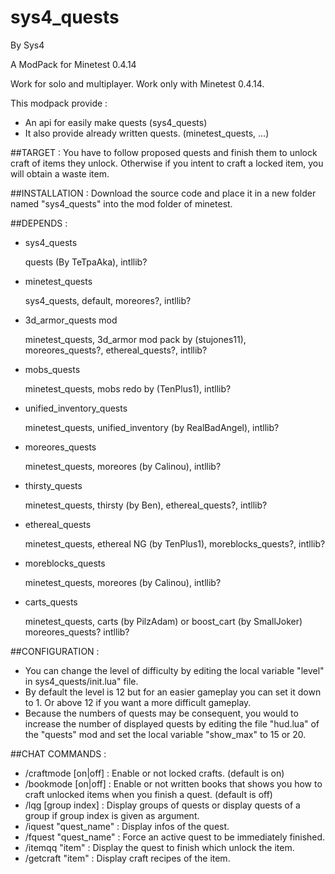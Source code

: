 # sys4_quests
By Sys4

A ModPack for Minetest 0.4.14

Work for solo and multiplayer.
Work only with Minetest 0.4.14.

This modpack provide :
* An api for easily make quests (sys4_quests)
* It also provide already written quests. (minetest_quests, ...)

##TARGET :
You have to follow proposed quests and finish them to unlock craft of items they unlock.
Otherwise if you intent to craft a locked item, you will obtain a waste item.

##INSTALLATION :
Download the source code and place it in a new folder named "sys4_quests" into the mod folder of minetest.

##DEPENDS :
* sys4_quests

    quests (By TeTpaAka),
    intllib?

* minetest_quests

    sys4_quests,
    default,
    moreores?,
    intllib?

* 3d_armor_quests mod

    minetest_quests,
    3d_armor mod pack by (stujones11),
    moreores_quests?,
    ethereal_quests?,
    intllib?

* mobs_quests

    minetest_quests,
    mobs redo by (TenPlus1),
    intllib?

* unified_inventory_quests

    minetest_quests,
    unified_inventory (by RealBadAngel),
    intllib?

* moreores_quests

    minetest_quests,
    moreores (by Calinou),
    intllib?

* thirsty_quests

    minetest_quests,
    thirsty (by Ben),
    ethereal_quests?,
    intllib?

* ethereal_quests

    minetest_quests,
    ethereal NG (by TenPlus1),
    moreblocks_quests?,
    intllib?

* moreblocks_quests

    minetest_quests,
    moreores (by Calinou),
    intllib?

* carts_quests

    minetest_quests,
    carts (by PilzAdam) or boost_cart (by SmallJoker)
    moreores_quests?
    intllib?

##CONFIGURATION :
* You can change the level of difficulty by editing the local variable "level" in sys4_quests/init.lua" file.
* By default the level is 12 but for an easier gameplay you can set it down to 1. Or above 12 if you want a more difficult gameplay.
* Because the numbers of quests may be consequent, you would to increase the number of displayed quests by editing the file "hud.lua" of the "quests" mod and set the local variable "show_max" to 15 or 20.

##CHAT COMMANDS :
* /craftmode [on|off]  : Enable or not locked crafts. (default is on)
* /bookmode [on|off]   : Enable or not written books that shows you how to craft unlocked items when you finish a quest. (default is off)
* /lqg [group index]   : Display groups of quests or display quests of a group if group index is given as argument.
* /iquest "quest_name" : Display infos of the quest.
* /fquest "quest_name" : Force an active quest to be immediately finished.
* /itemqq "item"       : Display the quest to finish which unlock the item.
* /getcraft "item"     : Display craft recipes of the item.